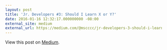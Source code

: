 ```yaml
---
layout: post
title: 'Jr. Developers #3: Should I Learn X or Y?'
date: 2016-01-16 12:32:17.000000000 -08:00
external_site: medium
external_url: https://medium.com/@mscccc/jr-developers-3-should-i-learn-x-or-y-9116945ecd91#.v5pda1mu7
---
```

<!-- link[https://medium.com/@mscccc/jr-developers-3-should-i-learn-x-or-y-9116945ecd91#.v5pda1mu7] -->

View this post on [Medium](https://medium.com/@mscccc/jr-developers-3-should-i-learn-x-or-y-9116945ecd91#.v5pda1mu7).
